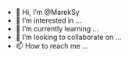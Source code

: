 - 👋 Hi, I’m @MarekSy
- 👀 I’m interested in ...
- 🌱 I’m currently learning ...
- 💞️ I’m looking to collaborate on ...
- 📫 How to reach me ...

<!---
MarekSy/MarekSy is a ✨ special ✨ repository because its `README.md` (this file) appears on your GitHub profile.
You can click the Preview link to take a look at your changes.
--->
